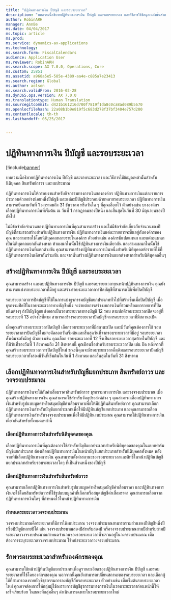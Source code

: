 ```yaml
---
title: "ปฏิทินทางการเงิน ปีบัญชี และรอบระยะเวลา"
description: "บทความนี้อธิบายปฏิทินทางการเงิน ปีบัญชี และรอบระยะเวลา และวิธีการใช้ข้อมูลเหล่านั้นสำหรับนิติบุคคล สินทรัพย์ถาวร และงบประมาณ"
author: RobinARH
manager: AnnBe
ms.date: 04/04/2017
ms.topic: article
ms.prod: 
ms.service: dynamics-ax-applications
ms.technology: 
ms.search.form: FiscalCalendars
audience: Application User
ms.reviewer: RobinARH
ms.search.scope: AX 7.0.0, Operations, Core
ms.custom: 25851
ms.assetid: a968a5e5-585e-4389-aa4e-c885a7e23413
ms.search.region: Global
ms.author: aolson
ms.search.validFrom: 2016-02-28
ms.dyn365.ops.version: AX 7.0.0
ms.translationtype: Human Translation
ms.sourcegitcommit: d421b161216d700f7819f1da8c0ca8ad089b5670
ms.openlocfilehash: 22a08b1b9e819f5c683d278f37bf3404e757d200
ms.contentlocale: th-th
ms.lasthandoff: 05/25/2017


---
```


# <a name="fiscal-calendars-fiscal-years-and-periods"></a>ปฏิทินทางการเงิน ปีบัญชี และรอบระยะเวลา

[!include[banner](../includes/banner.md)]


บทความนี้อธิบายปฏิทินทางการเงิน ปีบัญชี และรอบระยะเวลา และวิธีการใช้ข้อมูลเหล่านั้นสำหรับนิติบุคคล สินทรัพย์ถาวร และงบประมาณ

ปฏิทินทางการเงินให้กรอบงานสำหรับกิจกรรมทางการเงินขององค์กร  ปฏิทินทางการเงินแต่ละรายการประกอบด้วยอย่างน้อยหนึ่งปีบัญชี และแต่ละปีบัญชีประกอบด้วยหลายรอบระยะเวลา ปฏิทินทางการเงินสามารถยึดตามวันที่ 1 มกราคมถึง 31 ธันวาคม หรือวันใด ๆ ที่คุณเลือกไว้ ตัวอย่างเช่น บางองค์กรเลือกปฏิทินทางการเงินที่เริ่มต้น ณ วันที่ 1 กรกฎาคมของปีหนึ่ง และสิ้นสุดในวันที่ 30 มิถุนายนของปีถัดไป 

ไม่มีข้อจำกัดจำนวนของปฏิทินทางการเงินที่คุณสามารถสร้าง และไม่มีข้อจำกัดเกี่ยวกับจำนวนของปีบัญชีที่สามารถสร้างสำหรับปฏิทินทางการเงิน ปฏิทินทางการเงินแต่ละรายการจะขึ้นอยู่กับองค์กรของคุณ และสามารถใช้โดยนิติบุคคลหลายรายในองค์กร ตัวอย่างเช่น องค์กรมีแปดแผนก และแต่ละแผนกเป็นนิติบุคคลแยกกันต่างหาก ห้าแผนกในนั้นใช้ปฏิทินทางการเงินเดียวกัน และสามแผนกในนั้นใช้ปฏิทินทางการเงินที่แตกต่างกัน คุณสามารถสร้างปฏิทินทางการเงินหนึ่งสำหรับนิติบุคคลห้ารายที่ใช้ที่ปฏิทินทางการเงินเดียวกันร่วมกัน และจากนั้นสร้างปฏิทินทางการเงินแยกต่างหากสำหรับนิติบุคคลอื่นๆ

## <a name="create-fiscal-calendars-fiscal-years-and-periods"></a>สร้างปฏิทินทางการเงิน ปีบัญชี และรอบระยะเวลา
คุณสามารถสร้าง และลบปฏิทินทางการเงิน ปีบัญชี และรอบระยะเวลาบนหน้าปฏิทินทางการเงิน คุณยังสามารถแบ่งรอบระยะเวลาที่มีอยู่ และสร้างรอบระยะเวลาการปิดบัญชีที่สามารถใช้เพื่อปิดปีบัญชี 

รอบระยะเวลาการปิดบัญชีที่ใช้ในการแบ่งธุรกรรมบัญชีแยกประเภททั่วไปที่สร้างขึ้นเมื่อปิดปีบัญชี เมื่อธุรกรรมปิดปีในรอบระยะเวลาทางบัญชีหนึ่ง จะง่ายต่อการสร้างงบการเงินที่รวมหรือแยกรายการที่ปิดชนิดต่างๆ ถ้าปีบัญชีถูกแบ่งออกเป็นรอบระยะเวลาทางบัญชี 12 รอบ ตามปกติรอบระยะเวลาปิดจะอยู่ที่รอบระยะที่ 13 อย่างไรก็ตาม สามารถสร้างรอบระยะเวลาปิดบัญชีจากรอบระยะเวลาที่มีสถานะเปิด 

เมื่อคุณสร้างรอบระยะเวลาปิดบัญชี เลือกรอบระยะเวลาที่มีสถานะเปิด และมีวันที่คุณต้องการใช้ รอบระยะเวลาการปิดบัญชีใหม่จะคัดลอกวันเริ่มต้นและสิ้นสุดวันที่จากรอบระยะเวลาที่มีอยู่ รอบระยะเวลาดั้งเดิมจะยังมีอยู่ ตัวอย่างเช่น คุณเลือก รอบระยะเวลาที่ 12 ซึ่งเป็นรอบระยะเวลาสุดท้ายในปีบัญชี และที่มีวันที่ของวันที่ 1 สิงหาคมถึง 31 สิงหาคมนี้ คุณป้อนชื่อสำหรับรอบระยะเวลาปิด เช่น ปิด  หลังจากที่คุณสร้างรอบระยะเวลาการปิดบัญชีใหม่ ขณะนี้คุณจะมีรอบระยะเวลาดั้งเดิมและรอบระยะเวลาปิดบัญชี รอบระยะเวลาทั้งสองมีวันที่เริ่มต้นในวันที่ 1 สิงหาคม และสิ้นสุดในวันที่ 31 สิงหาคม

## <a name="select-fiscal-calendars-for-ledgers-fixed-assets-and-budget-cycles"></a>เลือกปฏิทินทางการเงินสำหรับบัญชีแยกประเภท สินทรัพย์ถาวร และวงจรงบประมาณ
ปฏิทินทางการเงินจะใช้กับค่าเสื่อมราคาสินทรัพย์ถาวร ธุรกรรมทางการเงิน และวงจรงบประมาณ เมื่อคุณสร้างปฏิทินทางการเงิน คุณสามารถใช้สำหรับวัตถุประสงค์ต่าง ๆ คุณสามารถเลือกปฏิทินทางการเงินสำหรับรูปแบบมูลค่าหรือสมุดบัญชีค่าเสื่อมราคาเพื่อให้มีปฏิทินสินทรัพย์ถาวร คุณสามารถเลือกปฏิทินทางการเงินสำหรับบัญชีแยกประเภทเพื่อให้มีปฏิทินบัญชีแยกประเภท และคุณสามารถเลือกปฏิทินทางการเงินสำหรับวงจรงบประมาณเพื่อให้มีปฏิทินงบประมาณ คุณสามารถใช้ปฏิทินทางการเงินเดียวกันสำหรับทั้งหมดเหล่านี้

### <a name="select-a-fiscal-calendar-for-your-legal-entity"></a>เลือกปฏิทินทางการเงินสำหรับนิติบุคคลของคุณ

เลือกปฏิทินทางการเงินที่คุณต้องการใช้สำหรับบัญชีแยกประเภทสำหรับนิติบุคคลของคุณในแบบฟอร์มบัญชีแยกประเภท ต้องเลือกปฏิทินทางการเงินในหน้าบัญชีแยกประเภทสำหรับนิติบุคคลทั้งหมด หลังจากที่มีเลือกปฏิทินทางการเงิน คุณสามารถตั้งค่าสถานะของรอบระยะเวลาและสิทธิ์ในหน้าปฏิทินบัญชีแยกประเภทสำหรับรอบระยะเวลาใดๆ ที่เป็นส่วนหนึ่งของปีบัญชี

### <a name="select-a-fiscal-calendar-for-fixed-assets"></a>เลือกปฏิทินทางการเงินสำหรับสินทรัพย์ถาวร

คุณสามารถเลือกปฏิทินทางการเงินสำหรับรูปแบบมูลค่าหรือสมุดบัญชีค่าเสื่อมราคา และปฏิทินทางการเงินจะใช้โดยสินทรัพย์ถาวรที่ใช้รูปแบบมูลค่าที่เลือกหรือสมุดบัญชีค่าเสื่อมราคา คุณสามารถเลือกจากปฏิทินทางการเงินใดๆ ที่กำหนดไว้ในหน้าปฏิทินทางการเงิน

### <a name="define-budget-cycle-time-spans"></a>กำหนดระยะเวลาวงจรงบประมาณ

วงจรงบประมาณคือระยะเวลาที่มีการใช้งบประมาณ วงจรงบประมาณสามารถรวมส่วนของปีบัญชีหนึ่งปีหรือปีบัญชีหลายปีได้ เช่น วงจรงบประมาณสองปีสำหรับสองปี หรือวงจรงบประมาณสามปีสำหรับสามปี ระยะเวลาวงจรงบประมาณกำหนดจำนวนของรอบระยะเวลาที่จะรวมอยู่ในวงจรงบประมาณ เมื่อต้องการระบุระยะเวลาวงจรงบประมาณ ใช้หน้าระยะเวลาวงจรงบประมาณ

## <a name="maintain-periods-for-your-organization"></a>รักษารอบระยะเวลาสำหรับองค์กรของคุณ
คุณสามารถใช้หน้าปฏิทินบัญชีแยกประเภทเพื่อดูรายละเอียดของปฏิทินทางการเงิน ปีบัญชี และรอบระยะเวลาที่ใช้โดยองค์กรของคุณ นอกจากนี้คุณยังสามารถเปลี่ยนสถานะของรอบระยะเวลา และเลือกผู้ใช้ที่สามารถลงรายบัญชีธุรกรรมการลงบัญชีกับรอบระยะเวลา  ตัวอย่างเช่น เมื่อเริ่มต้นรอบระยะเวลาใหม่ คุณอาจต้องการให้กลุ่มผู้ใช้ลงรายการบัญชีธุรกรรมทางการเงินในรอบระยะเวลาก่อนหน้านี้ให้เสร็จเรียบร้อย ในขณะที่กลุ่มอื่นๆ ดำเนินการเฉพาะในรอบระยะเวลาใหม่






